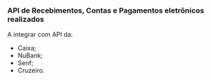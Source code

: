 ### API de Recebimentos, Contas e Pagamentos eletrônicos realizados

A integrar com API da:
- Caixa;
- NuBank;
- Senf;
- Cruzeiro.